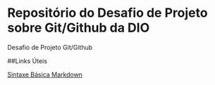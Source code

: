 # Repositório do Desafio de Projeto sobre Git/Github da DIO
Desafio de Projeto Git/Github

##Links Úteis

[Sintaxe Básica Markdown](https://www.markdownguide.org/)
